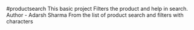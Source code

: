 #productsearch
This basic project Filters the product and help in search.
Author - Adarsh Sharma
From the list of product search and filters with characters
